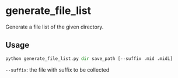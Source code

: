 # generate_file_list
Generate a file list of the given directory.

## Usage

```python
python generate_file_list.py dir save_path [--suffix .mid .midi]
```

`--suffix`: the file with suffix to be collected 